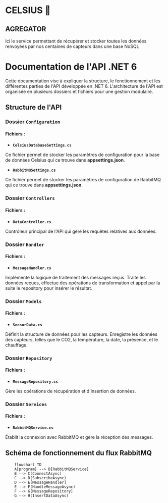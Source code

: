 # CELSIUS 📡

## AGREGATOR

Ici le service permettant de récupérer et stocker toutes les données renvoyées par nos centaines de capteurs dans une base NoSQL

# Documentation de l'API .NET 6

Cette documentation vise à expliquer la structure, le fonctionnement et les différentes parties de l'API développée en .NET 6. L'architecture de l'API est organisée en plusieurs dossiers et fichiers pour une gestion modulaire.

## Structure de l'API

### Dossier `Configuration`

#### Fichiers :
- **`CelsiusDatabaseSettings.cs`**

Ce fichier permet de stocker les paramètres de configuration pour la base de données Celsius qui ce trouve dans **appsettings.json**.

- **`RabbitMQSettings.cs`**

Ce fichier permet de stocker les paramètres de configuration de RabbitMQ qui ce trouve dans **appsettings.json**.


### Dossier `Controllers`

#### Fichiers :
- **`DataController.cs`**

Contrôleur principal de l'API qui gère les requêtes relatives aux données.

### Dossier `Handler`

#### Fichiers :
- **`MessageHandler.cs`**

Implémente la logique de traitement des messages reçus.
Traite les données reçues, effectue des opérations de transformation et appel par la suite le repository pour insérer le résultat.

### Dossier `Models`

#### Fichiers :
- **`SensorData.cs`**

Définit la structure de données pour les capteurs.
Enregistre les données des capteurs, telles que le CO2, la température, la date, la présence, et le chauffage.

### Dossier `Repository`

#### Fichiers :
- **`MessageRepository.cs`**

Gère les opérations de récupération et d'insertion de données.

### Dossier `Services`

#### Fichiers :
- **`RabbitMQService.cs`**

Établit la connexion avec RabbitMQ et gère la réception des messages.


## Schéma de fonctionnement du flux RabbitMQ
```mermaid
    flowchart TD
    A[program] --> B[RabbitMQService]
    B --> C(ConnectAsync)
    C --> D(SubscribeAsync)
    D --> E[MessageHandler]
    E --> F(HandleMessageAsync)
    F --> G[MessageRepository]
    G --> H(InsertDataAsync)
```